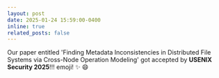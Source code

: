 ```yaml
---
layout: post
date: 2025-01-24 15:59:00-0400
inline: true
related_posts: false
---
```


Our paper entitled 'Finding Metadata Inconsistencies in Distributed File Systems via Cross-Node Operation Modeling' got accepted by **USENIX Security 2025**!!! emoji! :sparkles: :smile:
